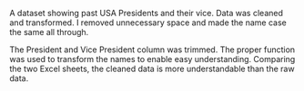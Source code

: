 A dataset showing past USA Presidents and their vice.
Data was cleaned and transformed. I removed unnecessary space and made the name case the same all through.

The President and Vice President column was trimmed. The proper function was used to transform the names to enable easy understanding.
Comparing the two Excel sheets, the cleaned data is more understandable than the raw data.
